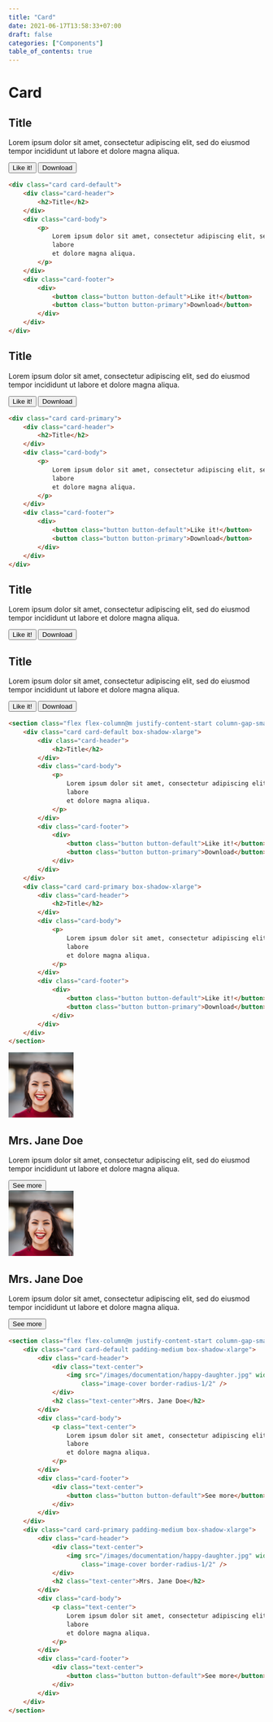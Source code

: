 ```yaml
---
title: "Card"
date: 2021-06-17T13:58:33+07:00
draft: false
categories: ["Components"]
table_of_contents: true
---
```


# Card

<div class="card card-default">
    <div class="card-header">
        <h2>Title</h2>
    </div>
    <div class="card-body">
        <p>
            Lorem ipsum dolor sit amet, consectetur adipiscing elit, sed do eiusmod tempor incididunt ut
            labore
            et dolore magna aliqua.
        </p>
    </div>
    <div class="card-footer">
        <div>
            <button class="button button-default">Like it!</button>
            <button class="button button-primary">Download</button>
        </div>
    </div>
</div>

``` html
<div class="card card-default">
    <div class="card-header">
        <h2>Title</h2>
    </div>
    <div class="card-body">
        <p>
            Lorem ipsum dolor sit amet, consectetur adipiscing elit, sed do eiusmod tempor incididunt ut
            labore
            et dolore magna aliqua.
        </p>
    </div>
    <div class="card-footer">
        <div>
            <button class="button button-default">Like it!</button>
            <button class="button button-primary">Download</button>
        </div>
    </div>
</div>
```

<div class="card card-primary">
    <div class="card-header">
        <h2>Title</h2>
    </div>
    <div class="card-body">
        <p>
            Lorem ipsum dolor sit amet, consectetur adipiscing elit, sed do eiusmod tempor incididunt ut
            labore
            et dolore magna aliqua.
        </p>
    </div>
    <div class="card-footer">
        <div>
            <button class="button button-default">Like it!</button>
            <button class="button button-primary">Download</button>
        </div>
    </div>
</div>

``` html
<div class="card card-primary">
    <div class="card-header">
        <h2>Title</h2>
    </div>
    <div class="card-body">
        <p>
            Lorem ipsum dolor sit amet, consectetur adipiscing elit, sed do eiusmod tempor incididunt ut
            labore
            et dolore magna aliqua.
        </p>
    </div>
    <div class="card-footer">
        <div>
            <button class="button button-default">Like it!</button>
            <button class="button button-primary">Download</button>
        </div>
    </div>
</div>
```

<section class="flex flex-column@m justify-content-start column-gap-small row-gap-small">
    <div class="card card-default box-shadow-xlarge">
        <div class="card-header">
            <h2>Title</h2>
        </div>
        <div class="card-body">
            <p>
                Lorem ipsum dolor sit amet, consectetur adipiscing elit, sed do eiusmod tempor incididunt ut
                labore
                et dolore magna aliqua.
            </p>
        </div>
        <div class="card-footer">
            <div>
                <button class="button button-default">Like it!</button>
                <button class="button button-primary">Download</button>
            </div>
        </div>
    </div>
    <div class="card card-primary box-shadow-xlarge">
        <div class="card-header">
            <h2>Title</h2>
        </div>
        <div class="card-body">
            <p>
                Lorem ipsum dolor sit amet, consectetur adipiscing elit, sed do eiusmod tempor incididunt ut
                labore
                et dolore magna aliqua.
            </p>
        </div>
        <div class="card-footer">
            <div>
                <button class="button button-default">Like it!</button>
                <button class="button button-primary">Download</button>
            </div>
        </div>
    </div>
</section>

``` html
<section class="flex flex-column@m justify-content-start column-gap-small row-gap-small">
    <div class="card card-default box-shadow-xlarge">
        <div class="card-header">
            <h2>Title</h2>
        </div>
        <div class="card-body">
            <p>
                Lorem ipsum dolor sit amet, consectetur adipiscing elit, sed do eiusmod tempor incididunt ut
                labore
                et dolore magna aliqua.
            </p>
        </div>
        <div class="card-footer">
            <div>
                <button class="button button-default">Like it!</button>
                <button class="button button-primary">Download</button>
            </div>
        </div>
    </div>
    <div class="card card-primary box-shadow-xlarge">
        <div class="card-header">
            <h2>Title</h2>
        </div>
        <div class="card-body">
            <p>
                Lorem ipsum dolor sit amet, consectetur adipiscing elit, sed do eiusmod tempor incididunt ut
                labore
                et dolore magna aliqua.
            </p>
        </div>
        <div class="card-footer">
            <div>
                <button class="button button-default">Like it!</button>
                <button class="button button-primary">Download</button>
            </div>
        </div>
    </div>
</section>
```

<section class="flex flex-column@m justify-content-start column-gap-small row-gap-small">
    <div class="card card-default padding-medium box-shadow-xlarge">
        <div class="card-header">
            <div class="text-center">
                <img src="/images/documentation/happy-daughter.jpg" width="128" height="128"
                    class="image-cover border-radius-1/2" />
            </div>
            <h2 class="text-center">Mrs. Jane Doe</h2>
        </div>
        <div class="card-body">
            <p class="text-center">
                Lorem ipsum dolor sit amet, consectetur adipiscing elit, sed do eiusmod tempor incididunt ut
                labore
                et dolore magna aliqua.
            </p>
        </div>
        <div class="card-footer">
            <div class="text-center">
                <button class="button button-default">See more</button>
            </div>
        </div>
    </div>
    <div class="card card-primary padding-medium box-shadow-xlarge">
        <div class="card-header">
            <div class="text-center">
                <img src="/images/documentation/happy-daughter.jpg" width="128" height="128"
                    class="image-cover border-radius-1/2" />
            </div>
            <h2 class="text-center">Mrs. Jane Doe</h2>
        </div>
        <div class="card-body">
            <p class="text-center">
                Lorem ipsum dolor sit amet, consectetur adipiscing elit, sed do eiusmod tempor incididunt ut
                labore
                et dolore magna aliqua.
            </p>
        </div>
        <div class="card-footer">
            <div class="text-center">
                <button class="button button-default">See more</button>
            </div>
        </div>
    </div>
</section>

``` html
<section class="flex flex-column@m justify-content-start column-gap-small row-gap-small">
    <div class="card card-default padding-medium box-shadow-xlarge">
        <div class="card-header">
            <div class="text-center">
                <img src="/images/documentation/happy-daughter.jpg" width="128" height="128"
                    class="image-cover border-radius-1/2" />
            </div>
            <h2 class="text-center">Mrs. Jane Doe</h2>
        </div>
        <div class="card-body">
            <p class="text-center">
                Lorem ipsum dolor sit amet, consectetur adipiscing elit, sed do eiusmod tempor incididunt ut
                labore
                et dolore magna aliqua.
            </p>
        </div>
        <div class="card-footer">
            <div class="text-center">
                <button class="button button-default">See more</button>
            </div>
        </div>
    </div>
    <div class="card card-primary padding-medium box-shadow-xlarge">
        <div class="card-header">
            <div class="text-center">
                <img src="/images/documentation/happy-daughter.jpg" width="128" height="128"
                    class="image-cover border-radius-1/2" />
            </div>
            <h2 class="text-center">Mrs. Jane Doe</h2>
        </div>
        <div class="card-body">
            <p class="text-center">
                Lorem ipsum dolor sit amet, consectetur adipiscing elit, sed do eiusmod tempor incididunt ut
                labore
                et dolore magna aliqua.
            </p>
        </div>
        <div class="card-footer">
            <div class="text-center">
                <button class="button button-default">See more</button>
            </div>
        </div>
    </div>
</section>
```